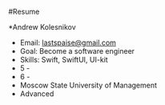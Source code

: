 #Resume

*Andrew Kolesnikov 
* Email: lastspaise@gmail.com 
* Goal: Become a software engineer 
* Skills: Swift, SwiftUI, UI-kit 
* 5 - 
* 6 - 
* Moscow State University of Management 
* Advanced